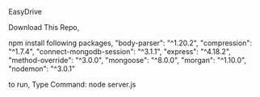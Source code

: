 E a s y D r i v e 

Download This Repo,


npm install following packages,
    "body-parser": "^1.20.2",
    "compression": "^1.7.4",
    "connect-mongodb-session": "^3.1.1",
    "express": "^4.18.2",
    "method-override": "^3.0.0",
    "mongoose": "^8.0.0",
    "morgan": "^1.10.0",
    "nodemon": "^3.0.1"

  to run, Type Command: node server.js
 
 
